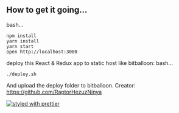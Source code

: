 ## How to get it going...
bash...
```
npm install
yarn install
yarn start
open http://localhost:3000
```

deploy this React & Redux app to static host like bitballoon:
bash...
```
./deploy.sh
```
And upload the deploy folder to bitballoon.
Creator: https://github.com/RaptorHezuzNinya

[![styled with prettier](https://img.shields.io/badge/styled_with-prettier-ff69b4.svg)](https://github.com/prettier/prettier)
